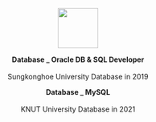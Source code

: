 <p align="center">
         <a href="https://github.com/Hwan0808/Database_Study" target="_self"><img src="https://user-images.githubusercontent.com/57865037/113129065-70f65780-9255-11eb-9925-ca96275beaf1.png" width="80px" height="80px"></img></a>
         
<p align="center"> 
         <B>Database _ Oracle DB & SQL Developer</B><br><br>
         Sungkonghoe University Database in 2019 <br> 
</p>

<p align="center"> 
         <B>Database _ MySQL</B><br><br>
         KNUT University Database in 2021
</p>



